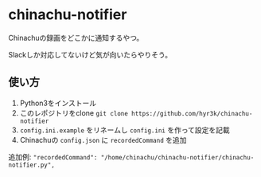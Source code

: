 # chinachu-notifier
Chinachuの録画をどこかに通知するやつ。

Slackしか対応してないけど気が向いたらやりそう。

## 使い方

1. Python3をインストール
2. このレポジトリをclone `git clone https://github.com/hyr3k/chinachu-notifier`
3. `config.ini.example` をリネームし `config.ini` を作って設定を記載
4. Chinachuの `config.json` に `recordedCommand` を追加

追加例: `"recordedCommand": "/home/chinachu/chinachu-notifier/chinachu-notifier.py",`
